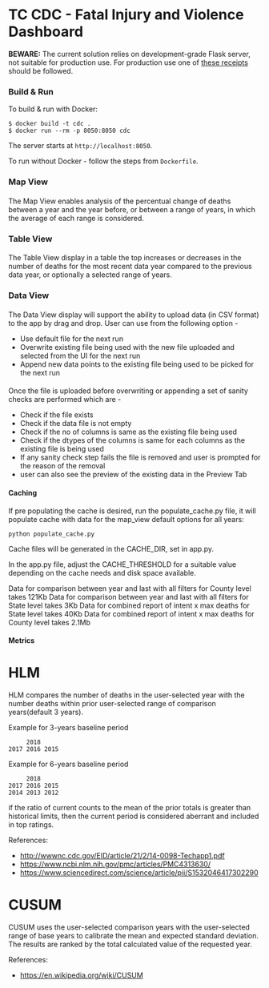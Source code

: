 # TC CDC - Fatal Injury and Violence Dashboard

**BEWARE:**  The current solution relies on development-grade Flask server, not
suitable for production use. For production use one of
[these receipts](https://flask.palletsprojects.com/en/1.1.x/deploying/)
should be followed.

### Build & Run

To build & run with Docker:
```
$ docker build -t cdc .
$ docker run --rm -p 8050:8050 cdc
```
The server starts at `http://localhost:8050`.

To run without Docker - follow the steps from `Dockerfile`.

### Map View

####
The Map View enables analysis of the percentual change of deaths between
a year and the year before, or between a range of years, in which the
average of each range is considered.

### Table View

####
The Table View display in a table the top increases or decreases in the number of deaths 
for the most recent data year compared to the previous data year, or optionally 
a selected range of years.

### Data View

####
The Data View display will support the ability to upload data (in CSV format) to the app by drag and drop.
User can use from the following option - 
- Use default file for the next run
- Overwrite existing file being used with the new file uploaded and selected from the UI for the next run
- Append new data points to the existing file being used to be picked for the next run

####
Once the file is uploaded before overwriting or appending a set of sanity checks are performed which are - 
- Check if the file exists
- Check if the data file is not empty
- Check if the no of columns is same as the existing file being used
- Check if the dtypes of the columns is same for each columns as the existing file is being used
- If any sanity check step fails the file is removed and user is prompted for the reason of the removal
- user can also see the preview of the existing data in the Preview Tab

#### Caching

If pre populating the cache is desired, run the populate_cache.py file,
it will populate cache with data for the map_view default options
for all years:
```
python populate_cache.py
```
Cache files will be generated in the CACHE_DIR, set in app.py.

In the app.py file, adjust the CACHE_THRESHOLD for a suitable value depending
on the cache needs and disk space available.

Data for comparison between year and last with all filters for County level takes 121Kb
Data for comparison between year and last with all filters for State level takes 3Kb
Data for combined report of intent x max deaths for State level takes 40Kb
Data for combined report of intent x max deaths for County level takes 2.1Mb

#### Metrics  

# HLM 

HLM compares the number of deaths in the user-selected year
with the number deaths within prior user-selected range of comparison years(default 3 years).

Example for 3-years baseline period
```
     2018
2017 2016 2015
```

Example for 6-years baseline period
```
     2018
2017 2016 2015
2014 2013 2012
```

if the ratio of current counts to the mean of the prior totals is greater than historical limits, 
then the current period is considered aberrant and included in top ratings. 

References: 
- http://wwwnc.cdc.gov/EID/article/21/2/14-0098-Techapp1.pdf
- https://www.ncbi.nlm.nih.gov/pmc/articles/PMC4313630/
- https://www.sciencedirect.com/science/article/pii/S1532046417302290


# CUSUM

CUSUM uses the user-selected comparison years with 
the user-selected range of base years to calibrate the mean and expected standard deviation.
The results are ranked by the total calculated value of the requested year.

References: 
- https://en.wikipedia.org/wiki/CUSUM


